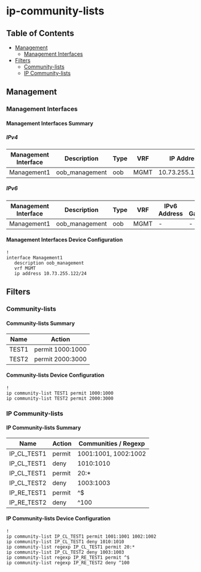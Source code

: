 # ip-community-lists

## Table of Contents

- [Management](#management)
  - [Management Interfaces](#management-interfaces)
- [Filters](#filters)
  - [Community-lists](#community-lists)
  - [IP Community-lists](#ip-community-lists)

## Management

### Management Interfaces

#### Management Interfaces Summary

##### IPv4

| Management Interface | Description | Type | VRF | IP Address | Gateway |
| -------------------- | ----------- | ---- | --- | ---------- | ------- |
| Management1 | oob_management | oob | MGMT | 10.73.255.122/24 | 10.73.255.2 |

##### IPv6

| Management Interface | Description | Type | VRF | IPv6 Address | IPv6 Gateway |
| -------------------- | ----------- | ---- | --- | ------------ | ------------ |
| Management1 | oob_management | oob | MGMT | - | - |

#### Management Interfaces Device Configuration

```eos
!
interface Management1
   description oob_management
   vrf MGMT
   ip address 10.73.255.122/24
```

## Filters

### Community-lists

#### Community-lists Summary

| Name | Action |
| -------- | ------ |
| TEST1 | permit 1000:1000 |
| TEST2 | permit 2000:3000 |

#### Community-lists Device Configuration

```eos
!
ip community-list TEST1 permit 1000:1000
ip community-list TEST2 permit 2000:3000
```

### IP Community-lists

#### IP Community-lists Summary

| Name | Action | Communities / Regexp |
| ---- | ------ | -------------------- |
| IP_CL_TEST1 | permit | 1001:1001, 1002:1002 |
| IP_CL_TEST1 | deny | 1010:1010 |
| IP_CL_TEST1 | permit | 20:* |
| IP_CL_TEST2 | deny | 1003:1003 |
| IP_RE_TEST1 | permit | ^$ |
| IP_RE_TEST2 | deny | ^100 |

#### IP Community-lists Device Configuration

```eos
!
ip community-list IP_CL_TEST1 permit 1001:1001 1002:1002
ip community-list IP_CL_TEST1 deny 1010:1010
ip community-list regexp IP_CL_TEST1 permit 20:*
ip community-list IP_CL_TEST2 deny 1003:1003
ip community-list regexp IP_RE_TEST1 permit ^$
ip community-list regexp IP_RE_TEST2 deny ^100
```
